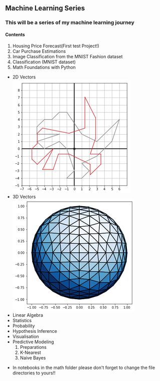 ## Machine Learning Series

### This will be a series of my machine learning journey

#### Contents
1. Housing Price Forecast(First test Project!)
2. Car Purchase Estimations 
3. Image Classification from the MNIST Fashion dataset
4. Classification (MNIST dataset)
5. Math Foundations with Python
* 2D Vectors <br>
![Sketched dino](assets/dino.png) <br>
* 3D Vectors <br>
![Sketched sphere](assets/sphere.png) <br>
* Linear Algebra <br>
* Statistics <br>
* Probability <br>
* Hypothesis Inference <br>
* Visualisation <br>
* Predictive Modeling
  1. Preparations
  2. K-Nearest
  3. Naive Bayes
- In notebooks in the math folder please don't forget to change the file directories to yours!! <br>
